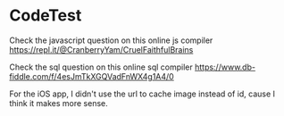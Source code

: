 # CodeTest

Check the javascript question on this online js compiler https://repl.it/@CranberryYam/CruelFaithfulBrains

Check the sql question on this online sql compiler https://www.db-fiddle.com/f/4esJmTkXGQVadFnWX4g1A4/0

For the iOS app, I didn't use the url to cache image instead of id, cause I think it makes more sense. 

